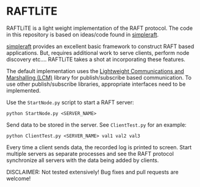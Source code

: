 # RAFTLiTE

RAFTLiTE is a light weight implementation of the RAFT protocol. The code in this repository is based on ideas/code found in [simpleraft](https://github.com/streed/simpleRaft).

[simpleraft](https://github.com/streed/simpleRaft) provides an excellent basic framework to construct RAFT based applications. But, requires additional work to serve clients, perform node discovery etc.... RAFTLiTE takes a shot at incorporating these features.

The default implementation uses the [Lightweight Communications and Marshalling (LCM)](https://github.com/lcm-proj/lcm) library for publish/subscribe based communication. To use other publish/subscribe libraries, appropriate interfaces need to be implemented.

Use the `StartNode.py` script to start a RAFT server:

``` 
python StartNode.py <SERVER_NAME>
```

Send data to be stored in the server. See `ClientTest.py` for an example:

```
python ClientTest.py <SERVER_NAME> val1 val2 val3
```

Every time a client sends data, the recorded log is printed to screen. Start multiple servers as separate processes and see the RAFT protocol synchronize all servers with the data being added by clients.

DISCLAIMER: Not tested extensively! Bug fixes and pull requests are welcome!

